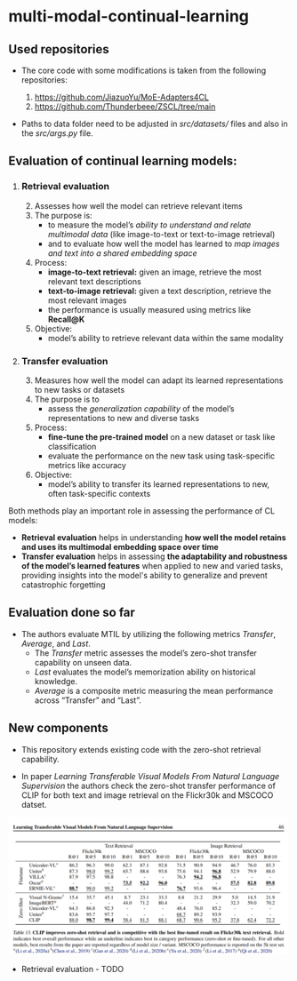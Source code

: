 # multi-modal-continual-learning

## Used repositories

- The core code with some modifications is taken from the following repositories:
    1) https://github.com/JiazuoYu/MoE-Adapters4CL
    2) https://github.com/Thunderbeee/ZSCL/tree/main

- Paths to data folder need to be adjusted in *src/datasets/* files and also in the *src/args.py* file.

## Evaluation of continual learning models:

1. ### **Retrieval evaluation**
   2. Assesses how well the model can retrieve relevant items
   3. The purpose is:
      - to measure the model’s *ability to understand and relate multimodal data* (like image-to-text or
      text-to-image retrieval)
      - and to evaluate how well the model has learned to *map images and text into a shared
      embedding space*
   5. Process:
      - **image-to-text retrieval:** given an image, retrieve the most relevant text descriptions
      - **text-to-image retrieval:** given a text description, retrieve the most relevant images
      - the performance is usually measured using metrics like **Recall@K**
   6. Objective:
      - model’s ability to retrieve relevant data within the same modality
2. ### **Transfer evaluation**
    3. Measures how well the model can adapt its learned representations to new tasks or datasets
    4. The purpose is to
       - assess the *generalization capability* of the model’s representations to new and diverse tasks
    6. Process:
        - **fine-tune the pre-trained model** on a new dataset or task like classification
        - evaluate the performance on the new task using task-specific metrics like accuracy
    8. Objective:
        - model’s ability to transfer its learned representations to new, often task-specific contexts

Both methods play an important role in assessing the performance of CL models:

- **Retrieval evaluation** helps in understanding **how well the model retains and uses its multimodal embedding space over
  time**
- **Transfer evaluation** helps in assessing **the adaptability and robustness of the model’s learned features** when applied to
  new and varied tasks, providing insights into the model's ability to generalize and prevent catastrophic forgetting

## Evaluation done so far

- The authors evaluate MTIL by utilizing the following metrics *Transfer*, *Average*,
  and *Last*.
    - The *Transfer* metric assesses the model’s
      zero-shot transfer capability on unseen data.
    - *Last* evaluates the model’s memorization ability on historical knowledge.
    - *Average* is a composite metric measuring the mean performance across “Transfer” and “Last”.

## New components

- This repository extends existing code with the zero-shot retrieval capability.

- In paper *Learning Transferable Visual Models From Natural Language Supervision* the authors check the zero-shot
  transfer performance of CLIP for both
  text and image retrieval on the Flickr30k and MSCOCO datset.

![img.png](img.png)

- Retrieval evaluation - TODO


